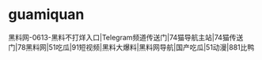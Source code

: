 # guamiquan
黑料网-0613-黑料不打烊入口|Telegram频道传送门|74猫导航主站|74猫传送门|78黑料网|51吃瓜|91短视频|黑料大爆料|黑料网导航|国产吃瓜|51动漫|881比鸭
